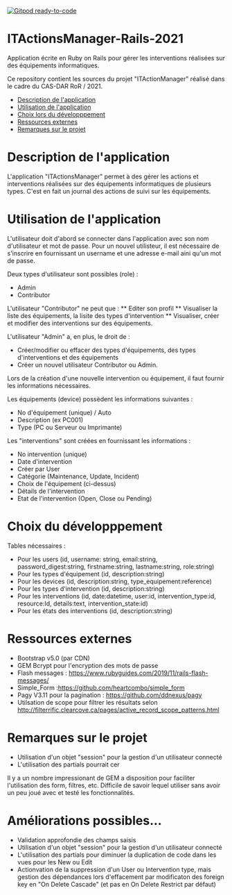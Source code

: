 [![Gitpod ready-to-code](https://img.shields.io/badge/Gitpod-ready--to--code-blue?logo=gitpod)](https://gitpod.io/#https://github.com/jefschaerz/ITActionsManager-Rails-2021.git)

# ITActionsManager-Rails-2021
Application écrite en Ruby on Rails pour gérer les interventions réalisées sur des équipements informatiques.

<a name="top"></a>
Ce repository contient les sources du projet "ITActionManager" réalisé dans le cadre du CAS-DAR RoR / 2021.

- [Description de l'application](#description-application)
- [Utilisation de l'application](#utilisation-application)
- [Choix lors du développpement](#choix-developpement)
- [Ressources externes](#ressources-externes)
- [Remarques sur le projet](#remarques-projet)

<a name="description-application"></a>
# Description de l'application
L'application "ITActionsManager" permet à des gérer les actions et interventions réalisées sur des équipements informatiques de plusieurs types. 
C'est en fait un journal des actions de suivi sur les équipements.

<a name="utilisation-application"></a>
# Utilisation de l'application
L'utilisateur doit d'abord se connecter dans l'application avec son nom d'utilisateur et mot de passe. 
Pour un nouvel utilisteur, il est nécessaire de s'inscrire en fournissant un username et une adresse e-mail aini qu'un mot de passe.

Deux types d'utilisateur sont possibles (role) :
* Admin
* Contributor 

L'utilisateur "Contributor" ne peut que :
** Editer son profil
** Visualiser la liste des équipements, la lisite des types d'intervention 
** Visualiser, créer et modifier des interventions sur des équipements.

L'utilisateur "Admin" a, en plus, le droit de  :
* Créer/modifier ou effacer des types d'équipements, des types d'interventions et des équipements
* Créer un nouvel utilisateur Contributor ou Admin.

Lors de la création d'une nouvelle intervention ou équipement, il faut fournir les informations nécessaires.

Les équipements (device) possèdent les informations suivantes :
* No d'équipement (unique) / Auto
* Description (ex PC001)
* Type (PC ou Serveur ou Imprimante)

Les "interventions" sont créées en fournissant les informations :
* No intervention (unique)
* Date d'intervention
* Créer par User
* Catégorie (Maintenance, Update, Incident)
* Choix de l'équipement (ci-dessus)
* Détails de l'intervention
* Etat de l'intervention (Open, Close ou Pending)

<a name="choix-developpementn"></a>
# Choix du développpement
Tables nécessaires :
* Pour les users (id, username: string, email:string, password_digest:string, firstname:string, lastname:string, role:string)
* Pour les types d'équipement (id, description:string)
* Pour les devices (id, description:string, type_equipement:reference)
* Pour les types d'intervention (id, description:string)
* Pour les interventions (id, date:datetime, user:id, intervention_type:id, resource:Id, details:text, intervention_state:id)
* Pour les états des interventions (id, description:string)

<a name="ressources-externes"></a>
# Ressources externes
* Bootstrap v5.0 (par CDN) 
* GEM Bcrypt pour l'encryption des mots de passe
* Flash messages : https://www.rubyguides.com/2019/11/rails-flash-messages/
* Simple_Form :https://github.com/heartcombo/simple_form
* Pagy V3.11 pour la pagination : https://github.com/ddnexus/pagy
* Utilsation de scope pour filtrer les résultats selon http://filterrific.clearcove.ca/pages/active_record_scope_patterns.html

<a name="remarques-projet"></a>
# Remarques sur le projet
* Utilisation d'un objet "session" pour la gestion d'un utilisateur connecté
* L'utilisation des partials pourrait cer

Il y a un nombre impressionant de GEM a disposition pour faciliter l'utilisation des form, filtres, etc.
Difficile de savoir lequel utiliser sans avoir un peu joué avec et testé les fonctionnalités.

<a name="Améliorations possibles"></a>
# Améliorations possibles...
* Validation approfondie des champs saisis 
* Utilisation d'un objet "session" pour la gestion d'un utilisateur connecté
* L'utilisation des partials pour diminuer la duplication de code dans les vues pour les New ou Edit
* Actionvation de la suppression d'un User ou Intervention type, mais gestion des dépendances lors d'effacement par modificaton des foreign key en "On Delete Cascade" (et pas en On Delete Restrict par défaut)